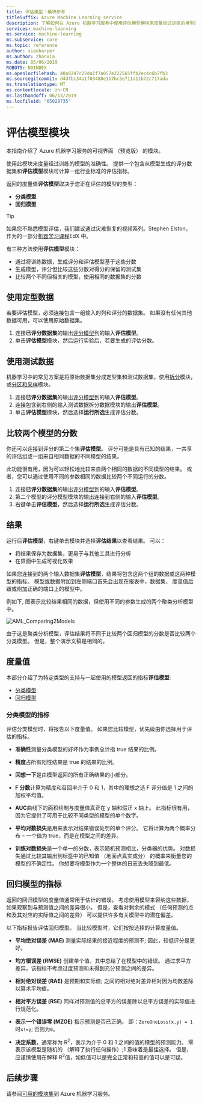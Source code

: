 ```yaml
---
title: 评估模型：模块参考
titleSuffix: Azure Machine Learning service
description: 了解如何在 Azure 机器学习服务中使用评估模型模块来度量经过训练的模型的准确性。
services: machine-learning
ms.service: machine-learning
ms.subservice: core
ms.topic: reference
author: xiaoharper
ms.author: zhanxia
ms.date: 05/06/2019
ROBOTS: NOINDEX
ms.openlocfilehash: 40a8247c22da1f7a057e222565ffb2ec4c6b7fb3
ms.sourcegitcommit: d4dfbc34a1f03488e1b7bc5e711a11b72c717ada
ms.translationtype: MT
ms.contentlocale: zh-CN
ms.lasthandoff: 06/13/2019
ms.locfileid: "65028735"
---
```

# <a name="evaluate-model-module"></a>评估模型模块

本指南介绍了 Azure 机器学习服务的可视界面 （预览版） 的模块。

使用此模块来度量经过训练的模型的准确性。 提供一个包含从模型生成的评分数据集和**评估模型**模块可计算一组行业标准的评估指标。
  
 返回的度量值**评估模型**取决于您正在评估的模型的类型：  
  
-   **分类模型**    
-   **回归模型**    



> [!TIP]
> 如果您不熟悉模型评估，我们建议通过灾难恢复的视频系列。Stephen Elston，作为的一部分[机器学习课程](https://blogs.technet.microsoft.com/machinelearning/2015/09/08/new-edx-course-data-science-machine-learning-essentials/)EdX 中。 


有三种方法使用**评估模型**模块：

+ 通过将训练数据，生成评分和评估模型基于这些分数
+ 生成模型，评分但比较这些分数对得分的保留的测试集
+ 比较两个不同但相关的模型，使用相同的数据集的分数

## <a name="use-the-training-data"></a>使用定型数据

若要评估模型，必须连接包含一组输入的列和评分的数据集。  如果没有任何其他数据可用，可以使用原始数据集。

1. 连接**已评分数据集**的输出[评分模型](./score-model.md)到的输入**评估模型**。 
2. 单击**评估模型**模块，然后运行实验后，若要生成的评估分数。

## <a name="use-testing-data"></a>使用测试数据

机器学习中的常见方案是将原始数据集分成定型集和测试数据集，使用[拆分](./split-data.md)模块，或[分区和采样](./partition-and-sample.md)模块。 

1. 连接**已评分数据集**的输出[评分模型](score-model.md)到的输入**评估模型**。 
2. 连接包含到右侧的输入测试数据拆分数据模块的输出**评估模型**。
2. 单击**评估模型**模块，然后选择**运行所选**生成评估分数。

## <a name="compare-scores-from-two-models"></a>比较两个模型的分数

你还可以连接到评分的第二个集**评估模型**。  评分可能是具有已知的结果，一共享的评估组或一组来自相同数据的不同模型的结果。

此功能很有用，因为可以轻松地比较来自两个相同的数据的不同模型的结果。 或者，您可以通过使用不同的参数相同的数据比较两个不同运行的分数。

1. 连接**已评分数据集**的输出[评分模型](score-model.md)到的输入**评估模型**。 
2. 第二个模型的评分模型模块的输出连接到右侧的输入**评估模型**。
3. 右键单击**评估模型**，然后选择**运行所选**生成评估分数。

## <a name="results"></a>结果

运行后**评估模型**，右键单击模块并选择**评估结果**以查看结果。 可以：

+ 将结果保存为数据集，更易于与其他工具进行分析
+ 在界面中生成可视化效果

如果您连接到的两个输入数据集**评估模型**，结果将包含这两个组的数据或这两种模型的指标。
模型或数据附加到左侧端口首先会出现在报表中，数据集、 度量值后跟或附加正确的端口上的模型中。  

例如下, 图表示比较结果相同的数据，但使用不同的参数生成的两个聚类分析模型中。  

![AML&#95;Comparing2Models](media/module/aml-comparing2models.png "AML_Comparing2Models")  

由于这是聚类分析模型，评估结果将不同于比较两个回归模型的分数是否比较两个分类模型。 但是，整个演示文稿是相同的。 

## <a name="metrics"></a>度量值

本部分介绍了为特定类型的支持与一起使用的模型返回的指标**评估模型**:

+ [分类模型](#bkmk_classification)
+ [回归模型](#bkmk_regression)

###  <a name="bkmk_classification"></a> 分类模型的指标

评估分类模型时，将报告以下度量值。 如果您比较模型，优先级由你选择用于评估的指标。  
  
-   **准确性**测量分类模型的好坏作为事例总计指 true 结果的比例。  
  
-   **精度**占所有阳性结果是 true 的结果的比例。  
  
-   **回想一下**是由模型返回的所有正确结果的小部分。  
  
-   **F 分数**计算为精度和召回率介于 0 和 1，其中的理想之选 F 评分值是 1 之间的加权平均值。  
  
-   **AUC**曲线下的面积绘制与度量值真正在 y 轴和假正 x 轴上。 此指标很有用，因为它提供了可用于比较不同类型的模型的单个数字。  
  
- **平均对数损失**是用来表示对结果错误处罚的单个评分。 它将计算为两个概率分布 – 一个值为 true，而是在模型之间的差异。  
  
- **训练对数损失**是一个单一的分数，表示随机预测相比，分类器的优势。 对数损失通过比较其输出到标签中的已知值 （地面点真实成分） 的概率来衡量您的模型的不确定性。 你想要将模型作为一个整体的日志丢失降到最低。

##  <a name="bkmk_regression"></a> 回归模型的指标
 
返回的回归模型的度量值通常用于估计的错误。  考虑使用模型来容纳这些数据，如果观察到与预测值之间的差异很小。 但是，查看对剩余的模式 （任何预测的点和及其对应的实际值之间的差异） 可以提供许多有关模型中的潜在偏差。  
  
 以下指标报告评估回归模型。 当比较模型时，它们按按选择的计算度量值。  
  
- **平均绝对误差 (MAE)** 测量实际结果的接近程度的预测不; 因此，较低评分是更好。  
  
- **均方根误差 (RMSE)** 创建单个值，其中总结了在模型中的错误。 通过求平方差异，该指标不考虑过度预测和未得到充分预测之间的差异。  
  
- **相对绝对误差 (RAE)** 是预期和实际值; 之间的相对绝对差异相对因为均数差除以算术平均值。  
  
- **相对平方误差 (RSE)** 同样对预测值的总平方的误差除以总平方误差的实际值进行规范化。  
  
- **表示一个错误零 (MZOE)** 指示预测是否已正确。  即：`ZeroOneLoss(x,y) = 1`时`x!=y`; 否则为`0`。
  
- **决定系数**，通常称为 R<sup>2</sup>，表示为介于 0 和 1 之间的值的模型的预测能力。 零表示该模型是随机的 （解释了执行任何操作）;1 意味着是最佳选择。 但是，应谨慎使用在解释 R<sup>2</sup>值，如低值可以是完全正常和较高的值可以是可疑。
  

## <a name="next-steps"></a>后续步骤

请参阅[可用的模块集](module-reference.md)到 Azure 机器学习服务。 